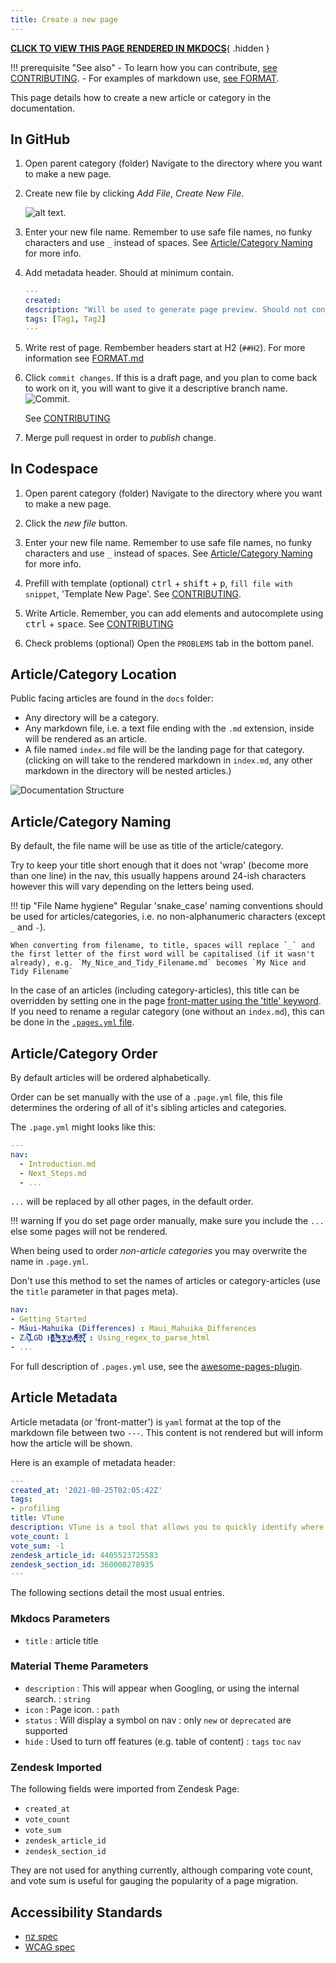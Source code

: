 ```yaml
---
title: Create a new page
---
```


**[CLICK TO VIEW THIS PAGE RENDERED IN MKDOCS](https://nesi.github.io/support-docs/NEWPAGE/)**{ .hidden }

!!! prerequisite "See also"
    - To learn how you can contribute, [see CONTRIBUTING](CONTRIBUTING.md).
    - For examples of markdown use, [see FORMAT](FORMAT.md).

This page details how to create a new article or category in the documentation.

## In GitHub

1. Open parent category (folder)
    Navigate to the directory where you want to make a new page.

2. Create new file by clicking _Add File_, _Create New File_.

    ![alt text](assets/images/addfile_github.png).

3. Enter your new file name.
    Remember to use safe file names, no funky characters and use `_` instead of spaces.
    See [Article/Category Naming](#articlecategory-naming) for more info.

4. Add metadata header.
    Should at minimum contain.

    ```yml
    ---
    created: 
    description: "Will be used to generate page preview. Should not contain keywords not in the body of article."
    tags: [Tag1, Tag2]
    ---
    ```

5. Write rest of page.
    Rembember headers start at H2 (`##H2`). For more information see [FORMAT.md](FORMAT.md#headers)

6. Click `commit changes`.
    If this is a draft page, and you plan to come back to work on it, you will want to give it a descriptive branch name.
    ![Commit](assets/images/example_pr_github.png).

    See [CONTRIBUTING](CONTRIBUTING.md#making-a-merge-request)

7. Merge pull request in order to _publish_ change.

## In Codespace

1. Open parent category (folder)
    Navigate to the directory where you want to make a new page.

2. Click the _new file_ button.

3. Enter your new file name.
    Remember to use safe file names, no funky characters and use `_` instead of spaces.
    See [Article/Category Naming](#articlecategory-naming) for more info.

4. Prefill with template (optional)
    <kbd>ctrl</kbd> + <kbd>shift</kbd> + <kbd>p</kbd>, `fill file with snippet`, 'Template New Page'.
    See [CONTRIBUTING](CONTRIBUTING.md#command-palette).

5. Write Article.
    Remember, you can add elements and autocomplete using <kbd>ctrl</kbd> + <kbd>space</kbd>.
    See [CONTRIBUTING](CONTRIBUTING.md#snippets)

6. Check problems (optional)
    Open the `PROBLEMS` tab in the bottom panel.

## Article/Category Location

Public facing articles are found in the `docs` folder:

- Any directory will be a category.
- Any markdown file, i.e. a text file ending with the `.md` extension, inside will be rendered as an article.
- A file named `index.md` file will be the landing page for that category.
(clicking on will take to the rendered markdown in `index.md`, any other markdown in the directory will be nested articles.)

![Documentation Structure](assets/images/doc_struct.png)

## Article/Category Naming

By default, the file name will be use as title of the article/category.

Try to keep your title short enough that it does not 'wrap' (become more than one line) in the nav,
this usually happens around 24-ish characters however this will vary depending on the letters being used.

!!! tip "File Name hygiene"
    Regular 'snake_case' naming conventions should be used for articles/categories, i.e. no non-alphanumeric characters (except `_` and `-`).

    When converting from filename, to title, spaces will replace `_` and the first letter of the first word will be capitalised (if it wasn't already), e.g. `My_Nice_and_Tidy_Filename.md` becomes `My Nice and Tidy Filename`

In the case of an articles (including category-articles), this title can be overridden by setting one in the page [front-matter using the 'title' keyword](#article-metadata).
If you need to rename a regular category (one without an `index.md`), this can be done in the [`.pages.yml` file](#articlecategory-order).

## Article/Category Order

By default articles will be ordered alphabetically.

Order can be set manually with the use of a `.page.yml` file, this file determines the ordering of all of it's sibling articles and categories.

The `.page.yml` might looks like this:

```yml
---
nav: 
  - Introduction.md
  - Next_Steps.md
  - ... 
```

`...` will be replaced by all other pages, in the default order.

!!! warning
    If you do set page order manually, make sure you include the `...` else some pages will not be rendered.

When being used to order _non-article categories_ you may overwrite the name in `.page.yml`.

Don't use this method to set the names of articles or category-articles (use the `title` parameter in that pages meta).

```yml
nav:
- Getting_Started
- Māui-Mahuika (Differences) : Maui_Mahuika_Differences
- ZA̡͊͠͝LGΌ H̸̡̪̯ͨ͊̽̅̾̎Ȩ̬̩̾͛ͪ̈́̀́͘ ̶̧̨̱̹̭̯ͧ̾ͬC̷̙̲̝͖ͭ̏ͥͮ͟Oͮ͏̮̪̝͍M̲̖͊̒ͪͩͬ̚̚͜Ȇ̴̟̟͙̞ͩ͌͝S̨̥̫͎̭ͯ̿̔̀ͅ : Using_regex_to_parse_html
- ...

```

For full description of `.pages.yml` use, see the [awesome-pages-plugin](https://github.com/lukasgeiter/mkdocs-awesome-pages-plugin).

## Article Metadata

Article metadata (or 'front-matter') is `yaml` format at the top of the markdown file between two `---`.
This content is not rendered but will inform how the article will be shown.

Here is an example of metadata header:

```yml
---
created_at: '2021-08-25T02:05:42Z'
tags:
- profiling
title: VTune
description: VTune is a tool that allows you to quickly identify where most of the execution time of a program is spent.
vote_count: 1
vote_sum: -1
zendesk_article_id: 4405523725583
zendesk_section_id: 360000278935
---
```

The following sections detail the most usual entries.

### Mkdocs Parameters

- `title`  : article title

### Material Theme Parameters

- `description` : This will appear when Googling, or using the internal search. : `string`
- `icon`        : Page icon.                                                    : `path`
- `status`      : Will display a symbol on nav                                  : only `new` or `deprecated` are supported
- `hide`        : Used to turn off features (e.g. table of content)             : `tags` `toc` `nav`

### Zendesk Imported

The following fields were imported from Zendesk Page:

- `created_at`
- `vote_count`
- `vote_sum`
- `zendesk_article_id`
- `zendesk_section_id`

They are not used for anything currently, although comparing vote count, and vote sum is useful for gauging the popularity of a page migration.

## Accessibility Standards

- [nz spec](https://www.digital.govt.nz/standards-and-guidance/nz-government-web-standards/web-accessibility-standard-1-1/)
- [WCAG spec](https://www.w3.org/TR/WCAG21/)

